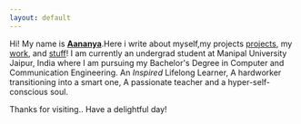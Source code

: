 ```yaml
---
layout: default
---
```


<div class="lead pretty-links">

  Hi! My name is [**Aananya**](about/).Here i write about myself,my projects [projects](projects/), my [work](work/), and [stuff](articles/)!
I am currently an undergrad student at Manipal University Jaipur, India where I am pursuing my Bachelor's Degree in Computer and Communication Engineering.
An *Inspired* Lifelong Learner, A hardworker transitioning into a smart one, A passionate teacher and a hyper-self-conscious soul.

Thanks for visiting.. Have a delightful day!




</div>
